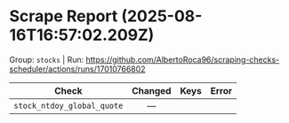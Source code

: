 # Scrape Report (2025-08-16T16:57:02.209Z)

Group: `stocks`  |  Run: https://github.com/AlbertoRoca96/scraping-checks-scheduler/actions/runs/17010766802

| Check | Changed | Keys | Error |
|---|:---:|:--|:--|
| `stock_ntdoy_global_quote` | — |  |  |
